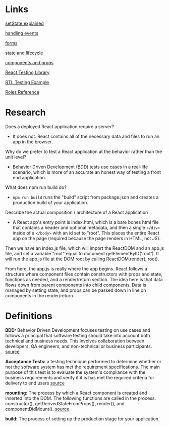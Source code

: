 # Links

[setState explained](https://css-tricks.com/understanding-react-setstate/)

[handling events](https://facebook.github.io/react/docs/handling-events.html)

[forms](https://facebook.github.io/react/docs/forms.html)

[state and lifecycle](https://facebook.github.io/react/docs/state-and-lifecycle.html)

[components and props](https://facebook.github.io/react/docs/components-and-props.html)

[React Testing Library](https://testing-library.com/docs/react-testing-library)

[RTL Testing Example](https://thomlom.dev/beginner-guide-testing-react-apps/)

[Roles Reference](https://developer.mozilla.org/en-US/docs/Web/Accessibility/ARIA/ARIA_Techniques#Roles)

# Research

Does a deployed React application require a server?

- It does not. React contains all of the necessary data and files to run an app in the browser.

Why do we prefer to test a React application at the behavior rather than the unit level?

- Behavior Driven Development (BDD) tests use cases in a real-life scenario, which is more of an accurate an honest way of testing a front end application.

What does npm run build do?

- ```npm run build``` runs the "build" script from package.json and creates a production build of your application.

Describe the actual composition / architecture of a React application

- A React app's entry point is index.html, which is a bare bones html file that contains a header and optional metadata, and then a single ```</div>``` inside of a ```</body>``` with an id set to "root". This places the entire React app on the page (required because the page renders in HTML, not JS). 

Then we have an index.js file, which will import the ReactDOM and an app.js file, and set a variable "root" equal to document.getElementByID('root'). It will run the app.js file at the DOM root by calling ReactDOM.render(<App />, root).

From here, the app,js is really where the app begins. React follows a structure where component files contain constructors with props and state, functions as needed, and a render/return section. The idea here is that data flows down from parent components into child components. Data is managed by setting state, and props can be passed down in line on components in the render/return.


# Definitions

**BDD:** Behavior Driven Development focuses testing on use cases and follows a principal that software testing should take into account both technical and business needs. This involves collaboration between developers, QA engineers, and non-technical or business participants. [source](https://en.wikipedia.org/wiki/Behavior-driven_development)

**Acceptance Tests:** a testing technique performed to determine whether or not the software system has met the requirement specifications. The main purpose of this test is to evaluate the system's compliance with the business requirements and verify if it is has met the required criteria for delivery to end users [source](https://www.google.com/search?q=acceptance+tests&oq=acceptance+tests&aqs=chrome.0.69i59.4016j0j4&sourceid=chrome&ie=UTF-8)

**mounting:** The process by which a React component is created and inserted into the DOM. The following functions are called in the process: constructor(), getDerivedStateFromProps(), render(), and componentDidMount(). [source](https://reactjs.org/docs/react-component.html)

**build:** The process of setting up the production stage for your application.


